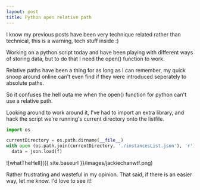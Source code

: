 ```yaml
---
layout: post
title: Python open relative path
---
```


I know my previous posts have been very technique related rather than technical, this is a warning, tech stuff inside :)

Working on a python script today and have been playing with different ways of storing data, but to do that I need the open() function to work.

Relative paths have been a thing for as long as I can remember, my quick snoop around online can't even find if they were introduced seperately to absolute paths.

So it confuses the hell outa me when the open() function for python can't use a relative path.

Looking around to work around it, I've had to import an extra library, and hack the script we're running's current directory onto the listfile.

```python
import os

currentDirectory = os.path.dirname(__file__)
with open (os.path.join(currentDirectory, './instancesList.json'), 'r') as f:
  data = json.load(f)
```

![whatTheHell]({{ site.baseurl }}/images/jackiechanwtf.png)

Rather frustrating and wasteful in my opinion.  That said, if there is an easier way, let me know.  I'd love to see it!